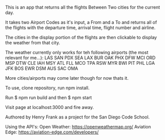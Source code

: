 This is an app that returns all the flights Between Two cities for the current day. 

It takes two Airport Codes as it's input, a From and a To and returns all of the flights
with the departure time, arrival time, flight number and airline. 

The cities in the display portion of the flights are then clickable to display the weather from
that city. 

The weather currently only works for teh following airports (the most relevant for me...):
LAS
SAN
PDX
SEA
LAX
BUR
OAK
PHX
DFW
MCI
ORD
MSP
DTW
CLE
IAH
MSY
ATL
FLL
MCO
TPA
RSW
MYR
BWI
PIT
PHL
LGA
JFK
BOS
EWR
DSM
AUS
SAC
OMA

More cities/airports may come later though for now thats it. 

To use, clone repository, run npm install. 

Run $ npm run build and then $ npm start

Visit page at localhost:3000 and fire away. 

Authored by Henry Frank as a project for the San Diego Code School. 

Using the API's: 
Open Weather: https://openweathermap.org/
Aviation Edge: https://aviation-edge.com/developers/


